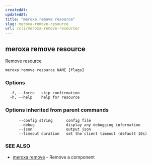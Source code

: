 ```yaml
---
createdAt: 
updatedAt: 
title: "meroxa remove resource"
slug: meroxa-remove-resource
url: /cli/meroxa-remove-resource/
---
```

## meroxa remove resource

Remove resource

```
meroxa remove resource NAME [flags]
```

### Options

```
  -f, --force   skip confirmation
  -h, --help    help for resource
```

### Options inherited from parent commands

```
      --config string      config file
      --debug              display any debugging information
      --json               output json
      --timeout duration   set the client timeout (default 10s)
```

### SEE ALSO

* [meroxa remove](/cli/meroxa-remove/)	 - Remove a component

